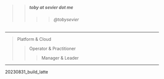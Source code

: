 

> 
>> ##### toby at sevier dot me
>>>> ###### @tobysevier

---

> Platform & Cloud
>> Operator & Practitioner
>>> Manager & Leader

---



20230831_build_latte